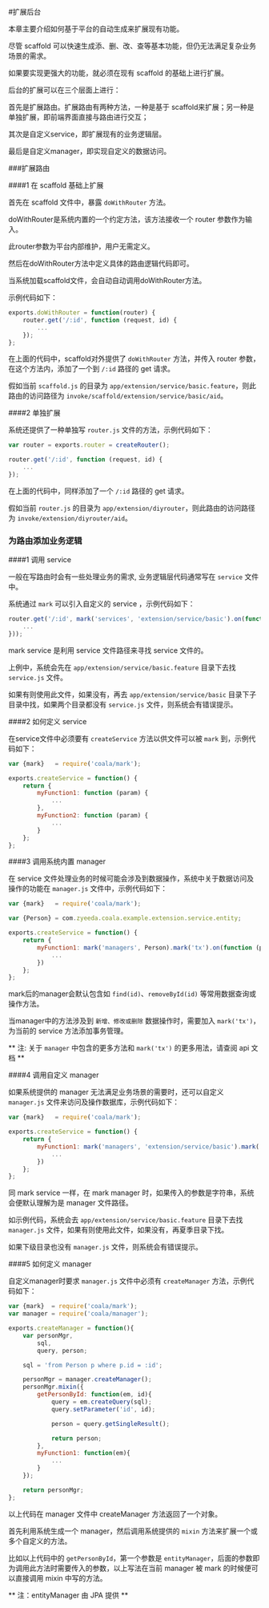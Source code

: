 #扩展后台

本章主要介绍如何基于平台的自动生成来扩展现有功能。

尽管 scaffold 可以快速生成添、删、改、查等基本功能，但仍无法满足复杂业务场景的需求。

如果要实现更强大的功能，就必须在现有 scaffold 的基础上进行扩展。

后台的扩展可以在三个层面上进行：

首先是扩展路由。扩展路由有两种方法，一种是基于 scaffold来扩展；另一种是单独扩展，即前端界面直接与路由进行交互；

其次是自定义service，即扩展现有的业务逻辑层。

最后是自定义manager，即实现自定义的数据访问。

###扩展路由

####1 在 scaffold 基础上扩展

首先在 scaffold 文件中，暴露 `doWithRouter` 方法。

doWithRouter是系统内置的一个约定方法，该方法接收一个 router 参数作为输入。

此router参数为平台内部维护，用户无需定义。

然后在doWithRouter方法中定义具体的路由逻辑代码即可。

当系统加载scaffold文件，会自动自动调用doWithRouter方法。

示例代码如下：

```javascript
exports.doWithRouter = function(router) {
    router.get('/:id', function (request, id) {
        ...
    });
};
```

在上面的代码中，scaffold对外提供了 `doWithRouter` 方法，并传入 router 参数，在这个方法内，添加了一个到 `/:id` 路径的 get 请求。

假如当前 `scaffold.js` 的目录为 `app/extension/service/basic.feature`，则此路由的访问路径为 `invoke/scaffold/extension/service/basic/aid`。

####2 单独扩展

系统还提供了一种单独写 `router.js` 文件的方法，示例代码如下：

```javascript
var router = exports.router = createRouter();

router.get('/:id', function (request, id) {
    ...
});
```

在上面的代码中，同样添加了一个 `/:id` 路径的 get 请求。

假如当前 `router.js` 的目录为 `app/extension/diyrouter`，则此路由的访问路径为 `invoke/extension/diyrouter/aid`。

### 为路由添加业务逻辑

####1 调用 service

一般在写路由时会有一些处理业务的需求, 业务逻辑层代码通常写在 `service` 文件中。

系统通过 `mark` 可以引入自定义的 service ，示例代码如下：

```javascript
router.get('/:id', mark('services', 'extension/service/basic').on(function (service, request, id) {
    ...
}));
```

mark service 是利用 service 文件路径来寻找 service 文件的。

上例中，系统会先在 `app/extension/service/basic.feature` 目录下去找 `service.js` 文件。

如果有则使用此文件，如果没有，再去 `app/extension/service/basic` 目录下子目录中找，如果两个目录都没有 `service.js` 文件，则系统会有错误提示。

####2 如何定义 service

在service文件中必须要有 `createService` 方法以供文件可以被 `mark` 到，示例代码如下：

```javascript
var {mark}   = require('coala/mark');

exports.createService = function() {
    return {
        myFunction1: function (param) {
            ...
        },
        myFunction2: function (param) {
            ...
        }
    };
};
```

####3 调用系统内置 manager

在 service 文件处理业务的时候可能会涉及到数据操作，系统中关于数据访问及操作的功能在 `manager.js` 文件中，示例代码如下：

```javascript
var {mark}   = require('coala/mark');

var {Person} = com.zyeeda.coala.example.extension.service.entity;

exports.createService = function() {
    return {
        myFunction1: mark('managers', Person).mark('tx').on(function (personMgr, param) {
            ...
        })
    };
};
```

mark后的manager会默认包含如 `find(id)`、`removeById(id)` 等常用数据查询或操作方法。

当manager中的方法涉及到 `新增、修改或删除` 数据操作时，需要加入 `mark('tx')`，为当前的 service 方法添加事务管理。

** 注:  关于 `manager` 中包含的更多方法和 `mark('tx')` 的更多用法，请查阅 api 文档 **

####4 调用自定义 manager

如果系统提供的 manager 无法满足业务场景的需要时，还可以自定义 `manager.js` 文件来访问及操作数据库，示例代码如下：

```javascript
var {mark}   = require('coala/mark');

exports.createService = function() {
    return {
        myFunction1: mark('managers', 'extension/service/basic').mark('tx').on(function (manager, param) {
            ...
        })
    };
};
```

同 mark service 一样，在 mark manager 时，如果传入的参数是字符串，系统会便默认理解为是 manager 文件路径。

如示例代码，系统会去 `app/extension/service/basic.feature` 目录下去找 ` manager.js` 文件，如果有则使用此文件，如果没有，再夏季目录下找。

如果下级目录也没有 `manager.js` 文件，则系统会有错误提示。

####5 如何定义 manager

自定义manager时要求 `manager.js` 文件中必须有 `createManager` 方法，示例代码如下：

```javascript
var {mark}  = require('coala/mark');
var manager = require('coala/manager');

exports.createManager = function(){
    var personMgr,
        sql,
        query, person;

    sql = 'from Person p where p.id = :id';

    personMgr = manager.createManager();
    personMgr.mixin({
        getPersonById: function(em, id){
            query = em.createQuery(sql);
            query.setParameter('id', id);

            person = query.getSingleResult();

            return person;
        },
        myFunction1: function(em){
            ...
        }
    });

    return personMgr;
};
```

以上代码在 manager 文件中 createManager 方法返回了一个对象。

首先利用系统生成一个 manager，然后调用系统提供的 `mixin` 方法来扩展一个或多个自定义的方法。

比如以上代码中的 `getPersonById`，第一个参数是 `entityManager`，后面的参数即为调用此方法时需要传入的参数，以上写法在当前 manager 被 mark 的时候便可以直接调用 mixin 中写的方法。

** 注：entityManager 由 JPA 提供 **

